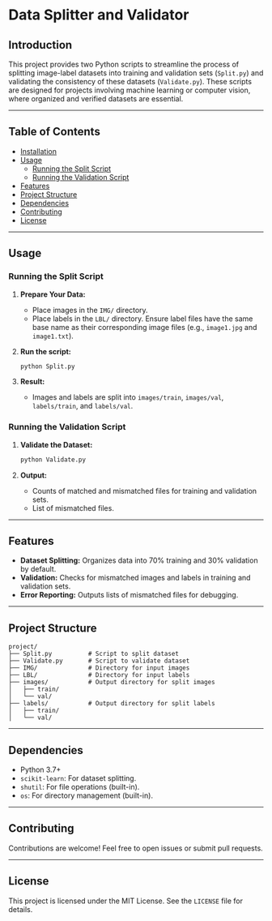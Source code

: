 
# Data Splitter and Validator

## Introduction
This project provides two Python scripts to streamline the process of splitting image-label datasets into training and validation sets (`Split.py`) and validating the consistency of these datasets (`Validate.py`). These scripts are designed for projects involving machine learning or computer vision, where organized and verified datasets are essential.

---

## Table of Contents
- [Installation](#installation)
- [Usage](#usage)
  - [Running the Split Script](#running-the-split-script)
  - [Running the Validation Script](#running-the-validation-script)
- [Features](#features)
- [Project Structure](#project-structure)
- [Dependencies](#dependencies)
- [Contributing](#contributing)
- [License](#license)

---

## Usage

### Running the Split Script
1. **Prepare Your Data:**
   - Place images in the `IMG/` directory.
   - Place labels in the `LBL/` directory. Ensure label files have the same base name as their corresponding image files (e.g., `image1.jpg` and `image1.txt`).

2. **Run the script:**
   ```bash
   python Split.py
   ```

3. **Result:**
   - Images and labels are split into `images/train`, `images/val`, `labels/train`, and `labels/val`.

### Running the Validation Script
1. **Validate the Dataset:**
   ```bash
   python Validate.py
   ```

2. **Output:**
   - Counts of matched and mismatched files for training and validation sets.
   - List of mismatched files.

---

## Features
- **Dataset Splitting:** Organizes data into 70% training and 30% validation by default.
- **Validation:** Checks for mismatched images and labels in training and validation sets.
- **Error Reporting:** Outputs lists of mismatched files for debugging.

---

## Project Structure
```plaintext
project/
├── Split.py          # Script to split dataset
├── Validate.py       # Script to validate dataset
├── IMG/              # Directory for input images
├── LBL/              # Directory for input labels
├── images/           # Output directory for split images
│   ├── train/
│   └── val/
├── labels/           # Output directory for split labels
│   ├── train/
│   └── val/
```

---

## Dependencies
- Python 3.7+
- `scikit-learn`: For dataset splitting.
- `shutil`: For file operations (built-in).
- `os`: For directory management (built-in).

---

## Contributing
Contributions are welcome! Feel free to open issues or submit pull requests.

---

## License
This project is licensed under the MIT License. See the `LICENSE` file for details.
